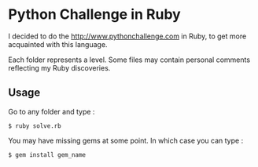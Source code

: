 # Python Challenge in Ruby

I decided to do the http://www.pythonchallenge.com in Ruby, to get more acquainted with this language.

Each folder represents a level. Some files may contain personal comments reflecting my Ruby discoveries.


## Usage

Go to any folder and type :

    $ ruby solve.rb

You may have missing gems at some point. In which case you can type :

    $ gem install gem_name
